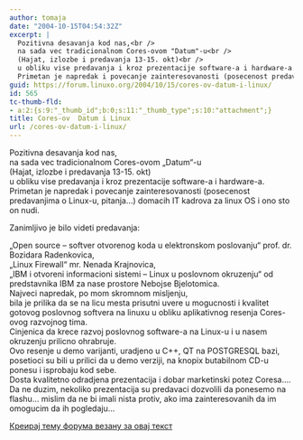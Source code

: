 ```yaml
---
author: tomaja
date: "2004-10-15T04:54:32Z"
excerpt: |
  Pozitivna desavanja kod nas,<br />
  na sada vec tradicionalnom Cores-ovom "Datum"-u<br />
  (Hajat, izlozbe i predavanja 13-15. okt)<br />
  u obliku vise predavanja i kroz prezentacije software-a i hardware-a. <br />
  Primetan je napredak i povecanje zainteresovanosti (posecenost predavanjima o Linux-u, pitanja...) domacih IT kadrova za linux OS i ono sto on nudi.<br />
guid: https://forum.linuxo.org/2004/10/15/cores-ov-datum-i-linux/
id: 565
tc-thumb-fld:
- a:2:{s:9:"_thumb_id";b:0;s:11:"_thumb_type";s:10:"attachment";}
title: Cores-ov  Datum i Linux
url: /cores-ov-datum-i-linux/
---
```

Pozitivna desavanja kod nas,  
na sada vec tradicionalnom Cores-ovom &#8222;Datum&#8220;-u  
(Hajat, izlozbe i predavanja 13-15. okt)  
u obliku vise predavanja i kroz prezentacije software-a i hardware-a.  
Primetan je napredak i povecanje zainteresovanosti (posecenost predavanjima o Linux-u, pitanja&#8230;) domacih IT kadrova za linux OS i ono sto on nudi.  
<!--break-->Zanimljivo je bilo videti predavanja:

  
&#8222;Open source &#8211; softver otvorenog koda u elektronskom poslovanju&#8220; prof. dr. Bozidara Radenkovica,  
&#8222;Linux Firewall&#8220; mr. Nenada Krajnovica,  
&#8222;IBM i otvoreni informacioni sistemi &#8211; Linux u poslovnom okruzenju&#8220; od predstavnika IBM za nase prostore Nebojse Bjelotomica.  
Najveci napredak, po mom skromnom misljenju,  
bila je prilika da se na licu mesta prisutni uvere u mogucnosti i kvalitet gotovog poslovnog softvera na linuxu u obliku aplikativnog resenja Cores-ovog razvojnog tima.  
Cinjenica da krece razvoj poslovnog software-a na Linux-u i u nasem okruzenju prilicno ohrabruje.  
Ovo resenje u demo varijanti, uradjeno u C++, QT na POSTGRESQL bazi, posetioci su bili u prilici da u demo verziji, na knopix butabilnom CD-u ponesu i isprobaju kod sebe.  
Dosta kvalitetno odradjena prezentacija i dobar marketinski potez Coresa&#8230;.  
Da ne duzim, nekoliko prezentacija su predavaci dozvolili da ponesemo na flashu&#8230; mislim da ne bi imali nista protiv, ako ima zainteresovanih da im omogucim da ih pogledaju&#8230;

[Креирај тему форума везану за овај текст](https://linuxo.org/nova-tema-na-forumu/?se_pid=565)